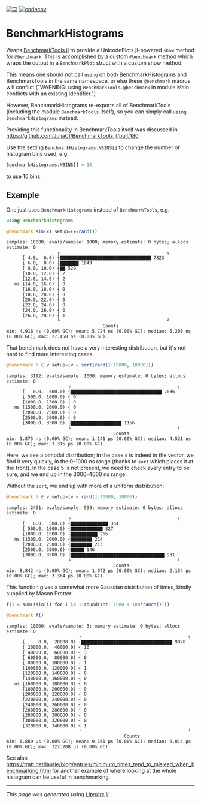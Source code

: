 [![CI](https://github.com/ericphanson/BenchmarkHistograms.jl/actions/workflows/CI.yml/badge.svg)](https://github.com/ericphanson/BenchmarkHistograms.jl/actions/workflows/CI.yml)
[![codecov](https://codecov.io/gh/ericphanson/BenchmarkHistograms.jl/branch/main/graph/badge.svg?token=v0aca89xRi)](https://codecov.io/gh/ericphanson/BenchmarkHistograms.jl)

# BenchmarkHistograms

Wraps [BenchmarkTools.jl](https://github.com/JuliaCI/BenchmarkTools.jl/) to provide a UnicodePlots.jl-powered `show` method for `@benchmark`. This is accomplished by a custom `@benchmark` method which wraps the output in a `BenchmarkPlot` struct with a custom show method.

This means one should not call `using` on both BenchmarkHistograms and BenchmarkTools in the same namespace, or else these `@benchmark` macros will conflict ("WARNING: using `BenchmarkTools.@benchmark` in module Main conflicts with an existing identifier.")

However, BenchmarkHistograms re-exports all of BenchmarkTools (including the module `BenchmarkTools` itself), so you can simply call `using BenchmarkHistograms` instead.

Providing this functionality in BenchmarkTools itself was discussed in <https://github.com/JuliaCI/BenchmarkTools.jl/pull/180>.

Use the setting `BenchmarkHistograms.NBINS[]` to change the number of histogram bins used, e.g.
```julia
BenchmarkHistograms.NBINS[] = 10
```
to use 10 bins.

## Example

One just uses `BenchmarkHistograms` instead of `BenchmarkTools`, e.g.

```julia
using BenchmarkHistograms

@benchmark sin(x) setup=(x=rand())
```

```
samples: 10000; evals/sample: 1000; memory estimate: 0 bytes; allocs estimate: 0
                   ┌                                        ┐ 
      [ 4.0,  6.0) ┤▇▇▇▇▇▇▇▇▇▇▇▇▇▇▇▇▇▇▇▇▇▇▇▇▇▇▇▇▇▇▇▇▇▇ 7823   
      [ 6.0,  8.0) ┤▇▇▇▇▇▇▇ 1643                              
      [ 8.0, 10.0) ┤▇▇ 529                                    
      [10.0, 12.0) ┤ 2                                        
      [12.0, 14.0) ┤ 2                                        
   ns [14.0, 16.0) ┤ 0                                        
      [16.0, 18.0) ┤ 0                                        
      [18.0, 20.0) ┤ 0                                        
      [20.0, 22.0) ┤ 0                                        
      [22.0, 24.0) ┤ 0                                        
      [24.0, 26.0) ┤ 0                                        
      [26.0, 28.0) ┤ 1                                        
                   └                                        ┘ 
                                    Counts
min: 4.916 ns (0.00% GC); mean: 5.724 ns (0.00% GC); median: 5.208 ns (0.00% GC); max: 27.458 ns (0.00% GC).
```

That benchmark does not have a very interesting distribution, but it's not hard to find more interesting cases.

```julia
@benchmark 5 ∈ v setup=(v = sort(rand(1:10000, 10000)))
```

```
samples: 3192; evals/sample: 1000; memory estimate: 0 bytes; allocs estimate: 0
                       ┌                                        ┐ 
      [   0.0,  500.0) ┤▇▇▇▇▇▇▇▇▇▇▇▇▇▇▇▇▇▇▇▇▇▇▇▇▇▇▇▇▇▇▇▇▇▇ 2036   
      [ 500.0, 1000.0) ┤ 0                                        
      [1000.0, 1500.0) ┤ 0                                        
   ns [1500.0, 2000.0) ┤ 0                                        
      [2000.0, 2500.0) ┤ 0                                        
      [2500.0, 3000.0) ┤ 0                                        
      [3000.0, 3500.0) ┤▇▇▇▇▇▇▇▇▇▇▇▇▇▇▇▇▇▇▇ 1156                  
                       └                                        ┘ 
                                        Counts
min: 1.875 ns (0.00% GC); mean: 1.141 μs (0.00% GC); median: 4.521 ns (0.00% GC); max: 3.315 μs (0.00% GC).
```

Here, we see a bimodal distribution; in the case `5` is indeed in the vector, we find it very quickly, in the 0-1000 ns range (thanks to `sort` which places it at the front). In the case 5 is not present, we need to check every entry to be sure, and we end up in the 3000-4000 ns range.

Without the `sort`, we end up with more of a uniform distribution:

```julia
@benchmark 5 ∈ v setup=(v = rand(1:10000, 10000))
```

```
samples: 2461; evals/sample: 999; memory estimate: 0 bytes; allocs estimate: 0
                       ┌                                        ┐ 
      [   0.0,  500.0) ┤▇▇▇▇▇▇▇▇▇▇▇▇▇▇ 364                        
      [ 500.0, 1000.0) ┤▇▇▇▇▇▇▇▇▇▇▇▇ 327                          
      [1000.0, 1500.0) ┤▇▇▇▇▇▇▇▇▇▇ 266                            
   ns [1500.0, 2000.0) ┤▇▇▇▇▇▇▇▇ 214                              
      [2000.0, 2500.0) ┤▇▇▇▇▇▇▇▇ 213                              
      [2500.0, 3000.0) ┤▇▇▇▇▇ 146                                 
      [3000.0, 3500.0) ┤▇▇▇▇▇▇▇▇▇▇▇▇▇▇▇▇▇▇▇▇▇▇▇▇▇▇▇▇▇▇▇▇▇▇▇ 931   
                       └                                        ┘ 
                                        Counts
min: 8.842 ns (0.00% GC); mean: 1.972 μs (0.00% GC); median: 2.154 μs (0.00% GC); max: 3.364 μs (0.00% GC).
```

This function gives a somewhat more Gaussian distribution of times, kindly supplied by Mason Protter:

```julia
f() = sum((sin(i) for i in 1:round(Int, 1000 + 100*randn())))

@benchmark f()
```

```
samples: 10000; evals/sample: 3; memory estimate: 0 bytes; allocs estimate: 0
                           ┌                                        ┐ 
      [     0.0,  20000.0) ┤▇▇▇▇▇▇▇▇▇▇▇▇▇▇▇▇▇▇▇▇▇▇▇▇▇▇▇▇▇▇▇▇▇▇ 9978   
      [ 20000.0,  40000.0) ┤ 16                                       
      [ 40000.0,  60000.0) ┤ 3                                        
      [ 60000.0,  80000.0) ┤ 0                                        
      [ 80000.0, 100000.0) ┤ 1                                        
      [100000.0, 120000.0) ┤ 1                                        
      [120000.0, 140000.0) ┤ 0                                        
      [140000.0, 160000.0) ┤ 0                                        
   ns [160000.0, 180000.0) ┤ 0                                        
      [180000.0, 200000.0) ┤ 0                                        
      [200000.0, 220000.0) ┤ 0                                        
      [220000.0, 240000.0) ┤ 0                                        
      [240000.0, 260000.0) ┤ 0                                        
      [260000.0, 280000.0) ┤ 0                                        
      [280000.0, 300000.0) ┤ 0                                        
      [300000.0, 320000.0) ┤ 0                                        
      [320000.0, 340000.0) ┤ 1                                        
                           └                                        ┘ 
                                            Counts
min: 6.889 μs (0.00% GC); mean: 9.161 μs (0.00% GC); median: 9.014 μs (0.00% GC); max: 327.208 μs (0.00% GC).
```

See also <https://tratt.net/laurie/blog/entries/minimum_times_tend_to_mislead_when_benchmarking.html> for another example of where looking at the whole histogram can be useful in benchmarking.

---

*This page was generated using [Literate.jl](https://github.com/fredrikekre/Literate.jl).*
